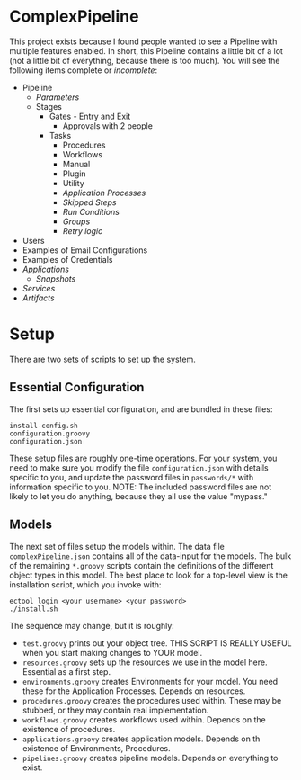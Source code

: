 # ComplexPipeline

This project exists because I found people wanted to see a Pipeline with multiple features enabled.  In short, this Pipeline contains a little bit of a lot (not a little bit of everything, because there is too much).  You will see the following items complete or _incomplete_:

* Pipeline
  * _Parameters_
  * Stages
      * Gates - Entry and Exit
        * Approvals with 2 people
      * Tasks
        * Procedures
        * Workflows
        * Manual
        * Plugin
        * Utility
        * _Application Processes_
        * _Skipped Steps_
        * _Run Conditions_
        * _Groups_
        * _Retry logic_
* Users
* Examples of Email Configurations
* Examples of Credentials
* _Applications_
  * _Snapshots_
* _Services_
* _Artifacts_

# Setup

There are two sets of scripts to set up the system.  

## Essential Configuration

The first sets up essential configuration, and are bundled in these files:
```
install-config.sh
configuration.groovy
configuration.json
```

These setup files are roughly one-time operations.  For your system, you need to make sure you modify the file `configuration.json` with details specific to you, and update the password files in `passwords/*` with information specific to you.  NOTE: The included password files are not likely to let you do anything, because they all use the value "mypass."

## Models

The next set of files setup the models within.  The data file `complexPipeline.json` contains all of the data-input for the models.  The bulk of the remaining `*.groovy` scripts contain the definitions of the different object types in this model.  The best place to look for a top-level view is the installation script, which you invoke with:

```
ectool login <your username> <your password>
./install.sh
```

The sequence may change, but it is roughly:

* `test.groovy` prints out your object tree.  THIS SCRIPT IS REALLY USEFUL when you start making changes to YOUR model.
* `resources.groovy` sets up the resources we use in the model here.  Essential as a first step.
* `environments.groovy` creates Environments for your model.  You need these for the Application Processes.  Depends on resources.
* `procedures.groovy` creates the procedures used within.  These may be stubbed, or they may contain real implementation.
* `workflows.groovy` creates workflows used within.  Depends on the existence of procedures.
* `applications.groovy` creates application models.  Depends on th existence of Environments, Procedures.
* `pipelines.groovy` creates pipeline models.  Depends on everything to exist.


